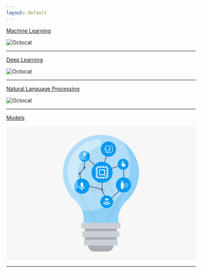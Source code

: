 ```yaml
---
layout: default
---
```


[Machine Learning](./MachineLearning.html)

![Octocat](https://github.githubassets.com/images/icons/emoji/octocat.png)

* * *

[Deep Learning](./DeepLearning.html)

![Octocat](https://github.githubassets.com/images/icons/emoji/octocat.png)

* * *

[Natural Language Processing](./NaturalLanguageProcessing.html)

![Octocat](https://github.githubassets.com/images/icons/emoji/octocat.png)

* * *
[Models](./Models.html)

![Models](./images/Models/MLmodels.png)


* * *
